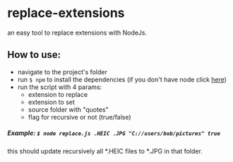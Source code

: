 # replace-extensions
an easy tool to replace extensions with NodeJs.

## How to use:
* navigate to the project's folder
* run `$ npm` to install the dependencies (if you don't have node click [here](https://nodejs.org/en/download/))
* run the script with 4 params:
  * extension to replace
  * extension to set
  * source folder with "quotes"
  * flag for recursive or not (true/false)
##### Example: `$ node replace.js .HEIC .JPG "C://users/bob/pictures" true`
this should update recursively all *.HEIC files to *.JPG  in that folder.
